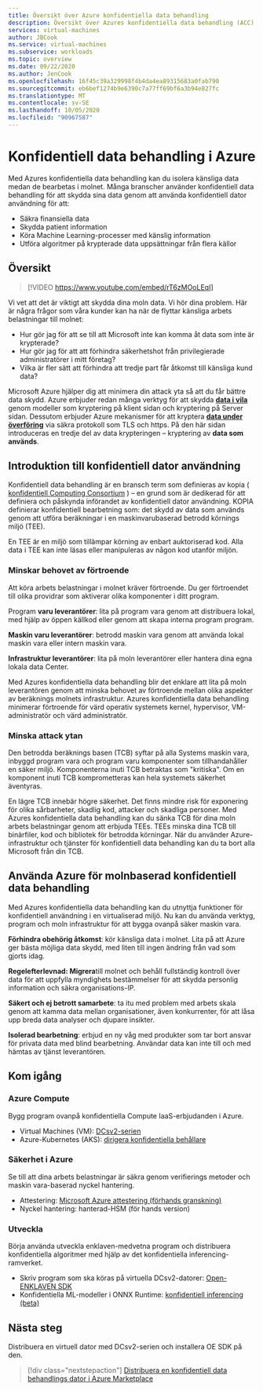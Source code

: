 ```yaml
---
title: Översikt över Azure konfidentiella data behandling
description: Översikt över Azures konfidentiella data behandling (ACC)
services: virtual-machines
author: JBCook
ms.service: virtual-machines
ms.subservice: workloads
ms.topic: overview
ms.date: 09/22/2020
ms.author: JenCook
ms.openlocfilehash: 16f45c39a329998f4b4da4ea89315683a0fab790
ms.sourcegitcommit: eb6bef1274b9e6390c7a77ff69bf6a3b94e827fc
ms.translationtype: MT
ms.contentlocale: sv-SE
ms.lasthandoff: 10/05/2020
ms.locfileid: "90967587"
---
```

# <a name="confidential-computing-on-azure"></a>Konfidentiell data behandling i Azure

Med Azures konfidentiella data behandling kan du isolera känsliga data medan de bearbetas i molnet. Många branscher använder konfidentiell data behandling för att skydda sina data genom att använda konfidentiell dator användning för att:

- Säkra finansiella data
- Skydda patient information
- Köra Machine Learning-processer med känslig information
- Utföra algoritmer på krypterade data uppsättningar från flera källor


## <a name="overview"></a>Översikt
<p><p>


> [!VIDEO https://www.youtube.com/embed/rT6zMOoLEqI]

Vi vet att det är viktigt att skydda dina moln data. Vi hör dina problem. Här är några frågor som våra kunder kan ha när de flyttar känsliga arbets belastningar till molnet: 

- Hur gör jag för att se till att Microsoft inte kan komma åt data som inte är krypterade?
- Hur gör jag för att att förhindra säkerhetshot från privilegierade administratörer i mitt företag?
- Vilka är fler sätt att förhindra att tredje part får åtkomst till känsliga kund data?

Microsoft Azure hjälper dig att minimera din attack yta så att du får bättre data skydd. Azure erbjuder redan många verktyg för att skydda [**data i vila**](../security/fundamentals/encryption-atrest.md) genom modeller som kryptering på klient sidan och kryptering på Server sidan. Dessutom erbjuder Azure mekanismer för att kryptera [**data under överföring**](../security/fundamentals/data-encryption-best-practices.md#protect-data-in-transit) via säkra protokoll som TLS och https. På den här sidan introduceras en tredje del av data krypteringen – kryptering av **data som används**.

## <a name="introduction-to-confidential-computing"></a>Introduktion till konfidentiell dator användning 

Konfidentiell data behandling är en bransch term som definieras av kopia ( [konfidentiell Computing Consortium](https://confidentialcomputing.io/) ) – en grund som är dedikerad för att definiera och påskynda införandet av konfidentiell dator användning. KOPIA definierar konfidentiell bearbetning som: det skydd av data som används genom att utföra beräkningar i en maskinvarubaserad betrodd körnings miljö (TEE).

En TEE är en miljö som tillämpar körning av enbart auktoriserad kod. Alla data i TEE kan inte läsas eller manipuleras av någon kod utanför miljön. 

### <a name="lessen-the-need-for-trust"></a>Minskar behovet av förtroende
Att köra arbets belastningar i molnet kräver förtroende. Du ger förtroendet till olika providrar som aktiverar olika komponenter i ditt program.


Program **varu leverantörer**: lita på program vara genom att distribuera lokal, med hjälp av öppen källkod eller genom att skapa interna program program.

**Maskin varu leverantörer**: betrodd maskin vara genom att använda lokal maskin vara eller intern maskin vara. 

**Infrastruktur leverantörer**: lita på moln leverantörer eller hantera dina egna lokala data Center.


Med Azures konfidentiella data behandling blir det enklare att lita på moln leverantören genom att minska behovet av förtroende mellan olika aspekter av beräknings molnets infrastruktur. Azures konfidentiella data behandling minimerar förtroende för värd operativ systemets kernel, hypervisor, VM-administratör och värd administratör.

### <a name="reducing-the-attack-surface"></a>Minska attack ytan
Den betrodda beräknings basen (TCB) syftar på alla Systems maskin vara, inbyggd program vara och program varu komponenter som tillhandahåller en säker miljö. Komponenterna inuti TCB betraktas som "kritiska". Om en komponent inuti TCB komprometteras kan hela systemets säkerhet äventyras. 

En lägre TCB innebär högre säkerhet. Det finns mindre risk för exponering för olika sårbarheter, skadlig kod, attacker och skadliga personer. Med Azures konfidentiella data behandling kan du sänka TCB för dina moln arbets belastningar genom att erbjuda TEEs. TEEs minska dina TCB till binärfiler, kod och bibliotek för betrodda körningar. När du använder Azure-infrastruktur och tjänster för konfidentiell data behandling kan du ta bort alla Microsoft från din TCB.


## <a name="using-azure-for-cloud-based-confidential-computing"></a>Använda Azure för molnbaserad konfidentiell data behandling <a id="cc-on-azure"></a>

Med Azures konfidentiella data behandling kan du utnyttja funktioner för konfidentiell användning i en virtualiserad miljö. Nu kan du använda verktyg, program och moln infrastruktur för att bygga ovanpå säker maskin vara.  

**Förhindra obehörig åtkomst**: kör känsliga data i molnet. Lita på att Azure ger bästa möjliga data skydd, med liten till ingen ändring från vad som gjorts idag.

**Regelefterlevnad: Migrera**till molnet och behåll fullständig kontroll över data för att uppfylla myndighets bestämmelser för att skydda personlig information och säkra organisations-IP.

**Säkert och ej betrott samarbete**: ta itu med problem med arbets skala genom att kamma data mellan organisationer, även konkurrenter, för att låsa upp breda data analyser och djupare insikter.

**Isolerad bearbetning**: erbjud en ny våg med produkter som tar bort ansvar för privata data med blind bearbetning. Användar data kan inte till och med hämtas av tjänst leverantören. 

## <a name="get-started"></a>Kom igång
### <a name="azure-compute"></a>Azure Compute
Bygg program ovanpå konfidentiella Compute IaaS-erbjudanden i Azure.
- Virtual Machines (VM): [DCsv2-serien](confidential-computing-enclaves.md)
- Azure-Kubernetes (AKS): [dirigera konfidentiella behållare](confidential-nodes-aks-overview.md)

### <a name="azure-security"></a>Säkerhet i Azure 
Se till att dina arbets belastningar är säkra genom verifierings metoder och maskin vara-baserad nyckel hantering. 
- Attestering: [Microsoft Azure attestering (förhands granskning)](https://docs.microsoft.com/azure/attestation/overview)
- Nyckel hantering: hanterad-HSM (för hands version)

### <a name="develop"></a>Utveckla
Börja använda utveckla enklaven-medvetna program och distribuera konfidentiella algoritmer med hjälp av det konfidentiella inferencing-ramverket.
- Skriv program som ska köras på virtuella DCsv2-datorer: [Open-ENKLAVEN SDK](https://github.com/openenclave/openenclave)
- Konfidentiella ML-modeller i ONNX Runtime: [konfidentiell inferencing (beta)](https://aka.ms/confidentialinference)

## <a name="next-steps"></a>Nästa steg

Distribuera en virtuell dator med DCsv2-serien och installera OE SDK på den.

> [!div class="nextstepaction"]
> [Distribuera en konfidentiell data behandlings dator i Azure Marketplace](quick-create-marketplace.md)
